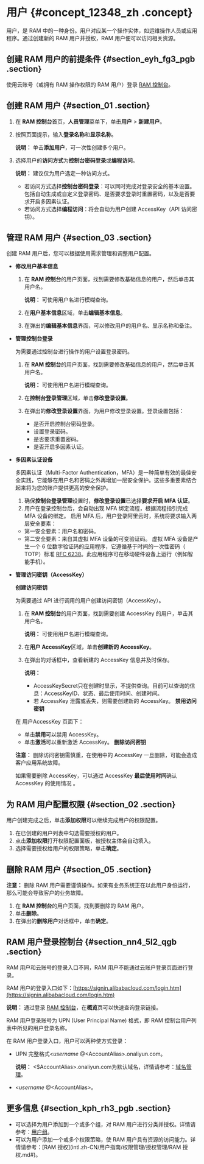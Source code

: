 # 用户 {#concept_12348_zh .concept}

用户，是 RAM 中的一种身份。用户对应某一个操作实体，如运维操作人员或应用程序。通过创建新的 RAM 用户并授权，RAM 用户便可以访问相关资源。

## 创建 RAM 用户的前提条件 {#section_eyh_fg3_pgb .section}

使用云账号（或拥有 RAM 操作权限的 RAM 用户）登录 [RAM 控制台](https://ram.console.aliyun.com/)。

## 创建 RAM 用户 {#section_01 .section}

1.  在 **RAM 控制台**首页，**人员管理**菜单下，单击**用户** \> **新建用户**。
2.  按照页面提示，输入**登录名称**和**显示名称**。

    **说明：** 单击**添加用户**，可一次性创建多个用户。

3.  选择用户的**访问方式**为**控制台密码登录**或**编程访问**。

    **说明：** 建议仅为用户选定一种访问方式。

    -   若访问方式选择**控制台密码登录**：可以同时完成对登录安全的基本设置。包括自动生成或自定义登录密码、是否要求登录时重置密码，以及是否要求开启多因素认证。
    -   若访问方式选择**编程访问**：将会自动为用户创建 AccessKey（API 访问密钥）。

## 管理 RAM 用户 {#section_03 .section}

创建 RAM 用户后，您可以根据使用需求管理和调整用户配置。

-   **修改用户基本信息**
    1.  在 **RAM 控制台**的用户页面，找到需要修改基础信息的用户，然后单击其用户名。

        **说明：** 可使用用户名进行模糊查询。

    2.  在**用户基本信息**区域，单击**编辑基本信息**。
    3.  在弹出的**编辑基本信息**界面，可以修改用户的用户名、显示名称和备注。
-   **管理控制台登录**

    为需要通过控制台进行操作的用户设置登录密码。

    1.  在 **RAM 控制台**的用户页面，找到需要修改基础信息的用户，然后单击其用户名。

        **说明：** 可使用用户名进行模糊查询。

    2.  在**控制台登录管理**区域，单击**修改登录设置**。
    3.  在弹出的**修改登录设置**界面，为用户修改登录设置。登录设置包括：
        -   是否开启控制台密码登录。
        -   设置登录密码。
        -   是否要求重置密码。
        -   是否开启多因素认证。
-   **多因素认证设备**

    多因素认证（Multi-Factor Authentication，MFA）是一种简单有效的最佳安全实践，它能够在用户名和密码之外再增加一层安全保护。这些多重要素结合起来将为您的账户提供更高的安全保护。

    1.  确保**控制台登录管理**设置时，**修改登录设置**已选择**要求开启 MFA 认证**。
    2.  用户在登录控制台后，会自动出现 MFA 绑定流程，根据流程指引完成 MFA 设备的绑定。
    启用 MFA 后，用户登录阿里云时，系统将要求输入两层安全要素：

    -   第一安全要素：用户名和密码。
    -   第二安全要素：来自其虚拟 MFA 设备的可变验证码。
    虚拟 MFA 设备是产生一个 6 位数字验证码的应用程序，它遵循基于时间的一次性密码（ TOTP）标准 [RFC 6238](http://tools.ietf.org/html/rfc6238)。此应用程序可在移动硬件设备上运行（例如智能手机）。

-   **管理访问密钥（AccessKey）**

    **创建访问密钥**

    为需要通过 API 进行调用的用户创建访问密钥（AccessKey）。

    1.  在 **RAM 控制台**的用户页面，找到需要创建 AccessKey 的用户，单击其用户名。

        **说明：** 可使用用户名进行模糊查询。

    2.  在**用户 AccessKey**区域，单击**创建新的 AccessKey**。
    3.  在弹出的对话框中，查看新建的 AccessKey 信息并及时保存。

        **说明：** 

        -   AccessKeySecret只在创建时显示，不提供查询。目前可以查询的信息：AccessKeyID、状态、最后使用时间、创建时间。
        -   若 AccessKey 泄露或丢失，则需要创建新的 AccessKey。
    **禁用访问密钥**

    在 用户AccessKey 页面下：

    -   单击**禁用**可以禁用 AccessKey。
    -   单击**激活**可以重新激活 AccessKey。
    **删除访问密钥**

    **注意：** 删除访问密钥需慎重，在使用中的 AccessKey 一旦删除，可能会造成客户应用系统故障。

    如果需要删除 AccessKey，可以通过 AccessKey **最后使用时间**确认 AccessKey 的使用情况 。


## 为 RAM 用户配置权限 {#section_02 .section}

用户创建完成之后，单击**添加权限**可以继续完成用户的权限配置。

1.  在已创建的用户列表中勾选需要授权的用户。
2.  点击**添加权限**打开权限配置面板，被授权主体会自动填入。
3.  选择需要授权给用户的权限策略，单击**确定**。

## 删除 RAM 用户 {#section_05 .section}

**注意：** 删除 RAM 用户需要谨慎操作。如果有业务系统正在以此用户身份运行，那么可能会导致客户的业务故障。

1.  在 **RAM 控制台**的用户页面，找到要删除的 RAM 用户。
2.  单击**删除**。
3.  在弹出的**删除用户**对话框中，单击**确定**。

## RAM 用户登录控制台 {#section_nn4_5l2_qgb .section}

RAM 用户和云账号的登录入口不同，RAM 用户不能通过云账户登录页面进行登录。

RAM 用户的登录入口如下：[https://signin.alibabacloud.com/login.htm](https://signin.alibabacloud.com/login.htm) 

**说明：** 通过登录 [RAM 控制台](https://ram.console.aliyun.com/)，在**概览**页可以快速查询登录链接。

RAM 用户登录账号为 UPN \(User Principal Name\) 格式，即 RAM 控制台用户列表中所见的用户登录名称。

在 RAM 用户登录入口，用户可以两种使方式登录：

-   UPN 完整格式<$username\>@<$AccountAlias\>.onaliyun.com。

    **说明：** <$AccountAlias\>.onaliyun.com为默认域名，详情请参考：[域名管理](intl.zh-CN/用户指南/身份管理/登录安全设置/域名管理.md#)。

-   <$username\>@<$AccountAlias\>。

## 更多信息 {#section_kph_rh3_pgb .section}

-   可以选择为用户添加到一个或多个组，对 RAM 用户进行分类并授权。详情请参考：[用户组](intl.zh-CN/用户指南/身份管理/用户管理/用户组.md#)。
-   可以为用户添加一个或多个权限策略，使 RAM 用户具有资源的访问能力。详情请参考：[RAM 授权](intl.zh-CN/用户指南/权限管理/授权管理/RAM 授权.md#)。

